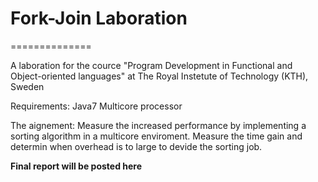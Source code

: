 # Fork-Join Laboration  
==============

A laboration for the cource "Program Development in Functional and Object-oriented languages" at The Royal Instetute of Technology (KTH), Sweden 

Requirements: 
    Java7 
    Multicore processor
     
The aignement: 
     Measure the increased performance by implementing a sorting algorithm in a multicore enviroment. Measure the time gain and determin when overhead is to large to devide the sorting job.

**Final report will be posted here**
